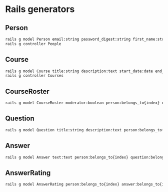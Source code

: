 # Rails generators

## Person

```bash
rails g model Person email:string password_digest:string first_name:string last_name:string summary:text
rails g controller People
```

## Course

```bash
rails g model Course title:string description:text start_date:date end_date:date archived:boolean person:references{index}
rails g controller Courses
```

## CourseRoster

```bash
rails g model CourseRoster moderator:boolean person:belongs_to{index} course:belongs_to{index}
```

## Question

```bash
rails g model Question title:string description:text person:belongs_to{index} course:belongs_to{index} selected_answer_id:integer
```

## Answer

```bash
rails g model Answer text:text person:belongs_to{index} question:belongs_to{index}
```

## AnswerRating

```bash
rails g model AnswerRating person:belongs_to{index} answer:belongs_to{index}
```
